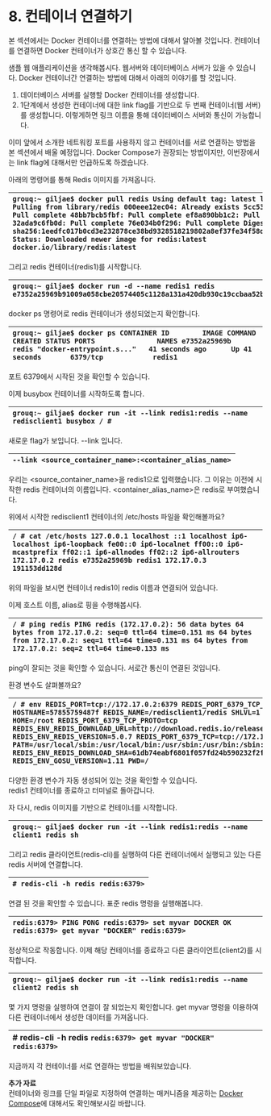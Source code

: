 # 8. 컨테이너 연결하기

본 섹션에서는 Docker 컨테이너를 연결하는 방법에 대해서 알아볼 것입니다. 컨테이너를 연결하면 Docker 컨테이너가 상호간 통신 할 수 있습니다.

샘플 웹 애플리케이션을 생각해봅시다. 웹서버와 데이터베이스 서버가 있을 수 있습니다. Docker 컨테이너간 연결하는 방법에 대해서 아래의 이야기를 할 것입니다.

1. 데이터베이스 서버를 실행할 Docker 컨테이너를 생성합니다.
2. 1단계에서 생성한 컨테이너에 대한 link flag를 기반으로 두 번째 컨테이너\(웹 서버\)를 생성합니다. 이렇게하면 링크 이름을 통해 데이터베이스 서버와 통신이 가능합니다.

이미 앞에서 소개한 네트워킹 포트를 사용하지 않고 컨테이너를 서로 연결하는 방법을 본 섹션에서 배울 예정입니다. Docker Compose가 권장되는 방법이지만, 이번장에서는 link flag에 대해서만 언급하도록 하겠습니다.

아래의 명령어를 통해 Redis 이미지를 가져옵니다.

| `grouq:~ giljae$ docker pull redis Using default tag: latest latest: Pulling from library/redis 000eee12ec04: Already exists 5cc53381c195: Pull complete 48bb7bcb5fbf: Pull complete ef8a890bb1c2: Pull complete 32ada9c6fb0d: Pull complete 76e034b0f296: Pull complete Digest: sha256:1eedfc017b0cd3e232878ce38bd9328518219802a8ef37fe34f58dcf591688ef Status: Downloaded newer image for redis:latest docker.io/library/redis:latest` |
| :--- |


그리고 redis 컨테이너\(redis1\)를 시작합니다.

| `grouq:~ giljae$ docker run -d --name redis1 redis e7352a25969b91009a058cbe20574405c1128a131a420db930c19ccbaa52bd2e` |
| :--- |


docker ps 명령어로 redis 컨테이너가 생성되었는지 확인합니다.

| `grouq:~ giljae$ docker ps CONTAINER ID        IMAGE COMMAND                  CREATED STATUS PORTS               NAMES e7352a25969b        redis "docker-entrypoint.s..."   41 seconds ago      Up 41 seconds       6379/tcp            redis1` |
| :--- |


포트 6379에서 시작된 것을 확인할 수 있습니다.

이제 busybox 컨테이너를 시작하도록 합니다.

| `grouq:~ giljae$ docker run -it --link redis1:redis --name redisclient1 busybox / #` |
| :--- |


새로운 flag가 보입니다. --link 입니다. 

| `--link <source_container_name>:<container_alias_name>` |
| :--- |


우리는 &lt;source\_container\_name&gt;을 redis1으로 입력했습니다. 그 이유는 이전에 시작한 redis 컨테이너의 이름입니다. &lt;container\_alias\_name&gt;은 redis로 부여했습니다.

위에서 시작한 redisclient1 컨테이너의 /etc/hosts 파일을 확인해볼까요?

| `/ # cat /etc/hosts 127.0.0.1 localhost ::1 localhost ip6-localhost ip6-loopback fe00::0 ip6-localnet ff00::0 ip6-mcastprefix ff02::1 ip6-allnodes ff02::2 ip6-allrouters 172.17.0.2 redis e7352a25969b redis1 172.17.0.3 191153dd128d` |
| :--- |


위의 파일을 보시면 컨테이너 redis1이 redis 이름과 연결되어 있습니다.

이제 호스트 이름, alias로 핑을 수행해봅시다.

| `/ # ping redis PING redis (172.17.0.2): 56 data bytes 64 bytes from 172.17.0.2: seq=0 ttl=64 time=0.151 ms 64 bytes from 172.17.0.2: seq=1 ttl=64 time=0.131 ms 64 bytes from 172.17.0.2: seq=2 ttl=64 time=0.133 ms` |
| :--- |


ping이 잘되는 것을 확인할 수 있습니다. 서로간 통신이 연결된 것입니다.

환경 변수도 살펴볼까요?

| `/ # env REDIS_PORT=tcp://172.17.0.2:6379 REDIS_PORT_6379_TCP_ADDR=172.17.0.2 HOSTNAME=57855759487f REDIS_NAME=/redisclient1/redis SHLVL=1 REDIS_PORT_6379_TCP_PORT=6379 HOME=/root REDIS_PORT_6379_TCP_PROTO=tcp REDIS_ENV_REDIS_DOWNLOAD_URL=http://download.redis.io/releases/redis-5.0.7.tar.gz REDIS_ENV_REDIS_VERSION=5.0.7 REDIS_PORT_6379_TCP=tcp://172.17.0.2:6379 TERM=xterm PATH=/usr/local/sbin:/usr/local/bin:/usr/sbin:/usr/bin:/sbin:/bin REDIS_ENV_REDIS_DOWNLOAD_SHA=61db74eabf6801f057fd24b590232f2f337d422280fd19486eca03be87d3a82b REDIS_ENV_GOSU_VERSION=1.11 PWD=/` |
| :--- |


다양한 환경 변수가 자동 생성되어 있는 것을 확인할 수 있습니다.  
redis1 컨테이너를 종료하고 터미널로 돌아갑니다.

자 다시, redis 이미지를 기반으로 컨테이너를 시작합니다.

| `grouq:~ giljae$ docker run -it --link redis1:redis --name client1 redis sh` |
| :--- |


그리고 redis 클라이언트\(redis-cli\)를 실행하여 다른 컨테이너에서 실행되고 있는 다른 redis 서버에 연결합니다.

| `# redis-cli -h redis redis:6379>` |
| :--- |


연결 된 것을 확인할 수 있습니다. 표준 redis 명령을 실행해봅니다.

| `redis:6379> PING PONG redis:6379> set myvar DOCKER OK redis:6379> get myvar "DOCKER" redis:6379>` |
| :--- |


정상적으로 작동합니다. 이제 해당 컨테이너를 종료하고 다른 클라이언트\(client2\)를 시작합니다.

| `grouq:~ giljae$ docker run -it --link redis1:redis --name client2 redis sh` |
| :--- |


몇 가지 명령을 실행하여 연결이 잘 되었는지 확인합니다. get myvar 명령을 이용하여 다른 컨테이너에서 생성한 데이터를 가져옵니다.

| \# redis-cli -h redis `redis:6379> get myvar "DOCKER" redis:6379>` |
| :--- |


지금까지 각 컨테이너를 서로 연결하는 방법을 배워보았습니다.

**추가 자료**  
컨테이너와 링크를 단일 파일로 지정하여 연결하는 매커니즘을 제공하는 [Docker Compose](https://docs.docker.com/compose/)에 대해서도 확인해보시길 바랍니다.

